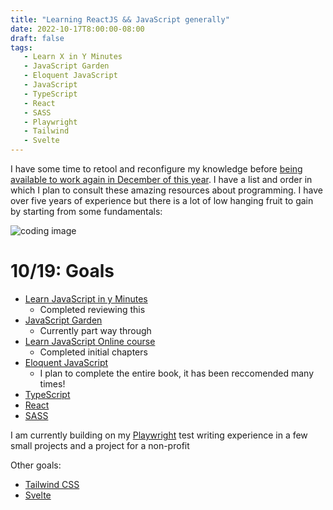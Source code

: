 ```yaml
---
title: "Learning ReactJS && JavaScript generally"
date: 2022-10-17T8:00:00-08:00
draft: false
tags: 
   - Learn X in Y Minutes
   - JavaScript Garden
   - Eloquent JavaScript
   - JavaScript
   - TypeScript
   - React
   - SASS 
   - Playwright
   - Tailwind
   - Svelte
---
```


I have some time to retool and reconfigure my knowledge before [being available to work again in December of this year](https://www.linkedin.com/in/mmurrah/). I have a list and order in which I plan to consult these amazing resources about programming. I have over five years of experience but there is a lot of low hanging fruit to gain by starting from some fundamentals: 

![coding image](/coding.jpg)
# 10/19: Goals

* [Learn JavaScript in y Minutes](https://learnxinyminutes.com/docs/javascript/)
   * Completed reviewing this
* [JavaScript Garden](http://bonsaiden.github.io/JavaScript-Garden/)
   * Currently part way through
* [Learn JavaScript Online course](https://learnjavascript.online/)
   * Completed initial chapters
* [Eloquent JavaScript](https://eloquentjavascript.net/)
   * I plan to complete the entire book, it has been reccomended many times!
* [TypeScript](https://typescriptlang.org/)
* [React](https://reactjs.org/)
* [SASS](https://sass-lang.com/)

I am currently building on my [Playwright](https://playwright.dev/) test writing experience in a few small projects and a project for a non-profit

Other goals:

* [Tailwind CSS](https://tailwindcss.com/)
* [Svelte](https://svelte.dev/)
